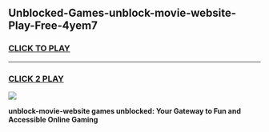 
## Unblocked-Games-unblock-movie-website-Play-Free-4yem7
<h3>
<a href="https://premium76.site?title=unblock-movie-website&ref=19M">CLICK TO PLAY</a></h3>
<hr>

<h3>
<a href="https://premium76.site?title=unblock-movie-website&ref=19M">CLICK 2 PLAY</a>
  
</h3>

<a href="https://premium76.site?title=unblock-movie-website&ref=19M"><img src="https://clearcache.store/games.png"></a>


**unblock-movie-website games unblocked: Your Gateway to Fun and Accessible Online Gaming**
